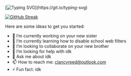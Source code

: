 [![Typing SVG](https://readme-typing-svg.herokuapp.com/?lines=$12.99+with+free+shipping+really+is+better+than+$10.00+with+$2.99+shipping+because+refunds+don't+always+include+the+shipping+cost;Adding+ice+cream+to+your+cart+immediately+starts+a+timer+on+your+shopping+trip.;Gotham+must+have+always+been+cloudy,+or+else+Batman+couldn’t+have+seen+his+sign+up+in+the+sky.;There+is+no+way+people+who+are+psychiatrists+or+therapists+are+not+even+slightly+analyzing+their+friends.;It’s+not+till+you+work+a+retail+job+that+you+realize+85%+of+people+are+dumb+as+rocks.;The+Beatles'+song+Here+Comes+the+Sun+is+a+horror+song+for+Vampires.;The+better+at+math+you+get,+the+more+buttons+you+unlock+on+a+calculator;Bruce+Wayne+probably+owns+hospitals+because+of+his+wealth,+so+as+Batman+he’s+probably+beating+the+crap+out+criminals+so+they+get+sent+there+and+make+him+money;MacGyver+was+more+impressive+in+the+80s+because+no+one+had+smartphones+and+google.+All+his+expertise+was+real;In+comics,+people+praise+the+hero+for+defeating+the+villain,+but+ignore+the+ones+responsible+of+fixing+the+city+after+the+battle;It+feels+more+naked+to+go+outside+with+only+a+jacket+with+nothing+underneath,+than+with+just+a+shirt.;Warm+water+taste+round+&amp;+cold+water+taste+pointy;Dick+pics+are+only+celebrated+when+it’s+an+ultrasound+pic…;People+who+make+it+to+113+have+become+teenagers+again.;Nationalism+is+narcissism+for+nations.;Finding+your+dad's+porno+mag+stash+is+a+rite+of+passage+few+kids+get+to+experience+nowadays.;Giving+up+is+viewed+as+weak+or+lazy+when+knowing+when+to+give+up+is+an+incredibly+useful+skill+to+have.;An+ice+cube+isn’t+just+cold,+it’s+stealing+your+warmth+so+it+can+turn+back+into+water.;The+older+you+get,+the+more+annoying+it+gets+to+select+your+age+when+registering+for+a+service;Sabrina+the+teenage+witch+is+43.;Regardless+of+your+taste+in+music,+Irish+drinking+songs+always+slap.;Employers+lie+on+job+descriptions+about+how+many+hours/week+it+will+take+to+make+the+promised+wage,+so+lying+about+your+qualifications+just+evens+the+playing+field.;Plants+are+farming+us,+by+giving+us+oxygen+daily,+until+we+all+eventually+decompose+so+they+can+consume+us;Ghosts+and+demons+are+made+out+to+be+scary.+Yet+they’re+scared+of+the+light,+hide+under+our+beds,+and+cry+and+scream+when+they+want+your+attention.;Really,+the+only+reason+we+don't+like+people+to+see+us+naked+is+because+every+body+is+unique.+If+we+all+looked+identical,+it+wouldn't+be+a+problem.;Being+tired+from+staying+up+too+late+and+being+tired+from+getting+up+too+early+are+two+different+feelings;The+sign+a+store+is+closing+is+the+lights+turning+off,+the+sign+a+club+is+closing+are+the+lights+coming+back+on.;Technological+advances+in+medicine,+agriculture,+and+industry+has+enabled+the+weakest+and+least+intelligent+humans+to+survive+and+reproduce+reversing+the+process+of+natural+selection.+As+a+result,+each+subsequent+generation+of+humans+will+be+weaker+and+dumber+than+the+last.;The+first+social+media+posts+are+older+than+all+minors.;Adulting+is+nothing+more+than+being+scared+out+of+your+mind+but+still+acting+as+if+everything+is+fine.;People+who+says+they+do+not+eat+breakfast+actually+eats+breakfast+much+later+in+the+day+to+break+the+fast+from+their+last+meal.;Farts+are+an+universal+sense+of+humour;We+ignore+when+free+websites+ask+us+for+donations+but+then+complain+about+all+the+adverts;A+bad+horror+movie+is+usually+funnier+than+a+horror+comedy.;Gangbangers+also+have+to+match+and+fold+their+socks;People+are+grossed+out+by+renting+bowling+shoes,+something+that+only+touches+our+socks,+but+have+no+problem+sticking+their+fingers+raw+dog+in+bowling+balls+that+haven't+been+cleaned+in+decades,+which+is+much+less+sanitary.;We’ve+made+thousands+of+species+extinct+by+accident+but+we+can’t+make+bed+bugs+extinct+by+trying!;The+way+you+think+when+you're+drunk+is+similar+to+the+way+you+think+when+you+dream.;The+fact+that+the+food+we+eat+and+air+we+breathe+both+have+to+past+through+a+narrow+throat+seems+like+a+major+oversight+from+evolution.;The+more+you+want,+the+more+you+suffer.;In+order+to+fall+asleep+you+first+have+to+pretend+to+be+asleep;Most+of+the+interesting+facts+people+share+have+very+little+use,+apart+from+their+use+of+being+very+interesting+facts;Online+Debates+are+a+spectator+sport.+You're+not+going+to+change+someone's+mind,+but+you+might+change+a+spectator's+mind.;Most+women+know+at+least+one+way+to+remove+blood+stains.;At+some+age+we+go+from+being+measured+by+length+to+height;Kebabs+probably+believe+the+world+is+spinning+around+them;The+alphabet+has+no+reason+to+be+in+an+order+as+it+is;Humans+are+a+very+advanced+clump+of+atoms;Films+use+tech+to+show+tech+more+advanced+than+actual+tech;Because+of+the+internet+men+have+probably+seen+more+naked+women+than+all+of+their+ancestors+have…combined.+Unless+you+are+from+a+long+line+of+gynecologists.;Seatbelts+for+the+one+driver+of+the+bus+and+not+for+the+tens+of+passengers+seems+like+a+hugely+unbalanced+evolution+flaw.;Automated+phone+service+menus+that+don't+allow+for+immediate+bypass+to+a+customer+service+rep+probably+do+so+to+encourage+people+to+hang+up.;There+are+more+birds+that+watch+humans+as+a+hobby+than+humans+that+watch+birds+as+a+hobby;Most+famously+nice+celebrities+only+seem+so+nice+cause+we+expect+celebrities+to+be+douche+bags;You’re+never+truly+thinking+about+nothing;Trick-or-treating+must+look+utterly+bizarre+to+nonwestern+cultures.;Willy+Wonka+famously+made+chocolate+bars+in+the+film,+yet+in+real+life+the+brand+has+no+chocolate+product.;Some+blind+people+probably+enjoy+staring+at+the+sun.;3+Bears+vs+one+little+girl+and+she+got+away.+No+wonder+they've+only+got+porridge+for+breakfast...;Your+insecurity+is+probably+someone’s+fetish;Even+though+so+many+things+taste+like+chicken,+eggs+for+some+reason+don't.;DeLoreans+have+accelerated+exactly+to+88+mph+more+than+any+other+vehicle,+especially+during+lightning+storms.;Toothpaste+tastes+nice+but+you+never+get+the+urge+to+swallow+it;A+Lego+set+of+Alderaan+will+always+come+fully+assembled;Jeffrey+Dahmer+spent+his+life+trying+to+hide+in+the+shadows+and+be+as+anonymous+and+inconspicous+as+possible,+but+in+death+he+became+one+of+the+most+famous+(well,+infamous)+people+to+ever+have+lived.;The+five+second+rule+probably+came+about+because+that’s+how+long+it+takes+the+dog+to+notice+you+dropped+food.;Someone,+somewhere+has+gotten+their+first+period+on+Halloween.+It+was+probably+traumatising.;Most+people+love+terrifying+things+until+they+start+bleeding.;You+can't+live+to+regret+a+life+or+death+decision.;The+Roman+Empire+is+Europe's+prequel.;We+take+not+being+in+pain+for+granted+until+we+have+to+deal+with+something+like+an+infected+tooth.;IRL,+A+stranger's+just+a+friend+you+haven't+met.+Online,+A+friend's+just+a+stranger+you+haven't+met.;Our+arms+grow+the+perfect+length+to+reach+our+genitals;Particle+board+is+the+ground+beef+of+wood.;It's+either+impressive+or+disappointing+but+some+of+us+learned+way+more+about+world+history+from+playing+Assassin's+Creed+and+fact+checking+historical+events/people+than+we+did+in+12+years+of+the+public+school+system.;For+a+polar+bear,+everything+that+moves+is+food.;Hourglasses+are+made+completely+out+of+the+same+material,+just+the+inside+hasn’t+been+heated.;Instagram’s+algorithm+wastes+a+lot+of+advertising+dollars+showing+lingerie+ads+to+men.;Age+and+stress+makes+driving+more+and+more+of+an+extreme+sport.;On+a+peanut+butter+&amp;+jelly+sandwich,+neither+is+the+condiment.;Lyrically,+the+only+reason+the+song+Revolution+works+is+because+of+the+Norman+invasion.;The+harder+an+outfit+is+to+put+on+the+fancier+it+is;Everyone+says+trick-or-treat,+but+they+only+want+treats.;You+never+realize+how+much+force+you+regularly+exert+until+you+stub+your+toe+or+accidentally+toss+your+phone+across+the+room+from+having+too+loose+of+a+grip.;At+one+point+there+was+more+living+people+than+dead+people;There's+so+many+idiots+flooding+the+shops+in+December+because+everyone+else+planned+ahead+and+has+already+done+their+holiday+shopping.;Greeting+someone+you+don't+know+gets+creepier+as+the+day+goes+on.;Expecting+lottery+numbers+to+include+your+birthdate+seems+like+making+the+odds+even+harder;Think+of+the+average+person.+50%+of+the+world+is+dumber+than+they+are.;Watching+the+sky+is+viewing+delayed+streaming+of+the+universe.;When+you+vacuum+a+spider+it’s+still+alive+in+there+until+it+starves+to+death;Hourly+wage+workers+get+punished+for+efficiency;A+downside+to+having+a+favourite+tv+show+is+the+emptiness+you+feel+once+it+has+its+series+finale;We're+still+waiting+for+the+first+toddler+to+be+sent+to+space.;Weapons+of+mass+destruction+are+a+hot+topic,+yet+weapons+of+minimal+destruction+are+rarely+discussed...;Kids+making+a+lot+of+noises+is+not+as+disturbing+as+when+kids+are+being+very+quiet..!;Seashells+make+a+lousy+brassiere.;From+here+on,+most+males+will+be+the+last+of+their+bloodline;It+is+technically+impossible+to+do+nothing;There+are+people+out+there+who+don’t+know+about+The+Game.;)](https://git.io/typing-svg)

[![GitHub Streak](https://github-readme-streak-stats.herokuapp.com/?user=aeolus-1)](https://git.io/streak-stats)

Here are some ideas to get you started:

- 🔭 I’m currently working on your new sister
- 🌱 I’m currently learning how to disable school web filters
- 👯 I’m looking to collaborate on your new brother
- 🤔 I’m looking for help with idk
- 💬 Ask me about idk
- 📫 How to reach me: clancyreed@outlook.com
- ⚡ Fun fact: idk

